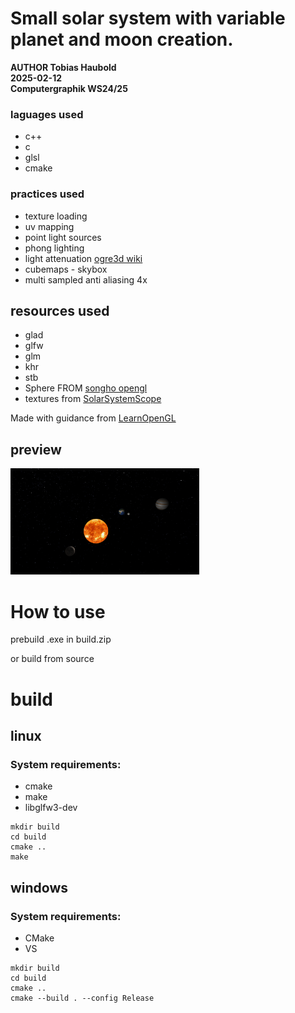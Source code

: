 # Small solar system with variable planet and moon creation.

**AUTHOR Tobias Haubold**\
**2025-02-12**\
**Computergraphik WS24/25**

### laguages used

- c++
- c
- glsl
- cmake

### practices used

- texture loading
- uv mapping
- point light sources
- phong lighting
- light attenuation [ogre3d wiki](https://wiki.ogre3d.org/tiki-index.php?page=-Point+Light+Attenuation)
- cubemaps - skybox
- multi sampled anti aliasing 4x

## resources used
- glad
- glfw
- glm
- khr
- stb
- Sphere FROM [songho opengl](https://songho.ca/opengl/gl_sphere.html)
- textures from [SolarSystemScope](https://www.solarsystemscope.com/textures/)

Made with guidance from [LearnOpenGL](https://learnopengl.com/)

## preview

<img src="preview/preview.png" alt="preview of solar system" width="60%"/>

# How to use

prebuild .exe in build.zip

or build from source

# build

## linux

### System requirements:
- cmake
- make
- libglfw3-dev

```
mkdir build
cd build
cmake ..
make
```

## windows

### System requirements:
- CMake
- VS

```
mkdir build
cd build
cmake ..
cmake --build . --config Release
```

